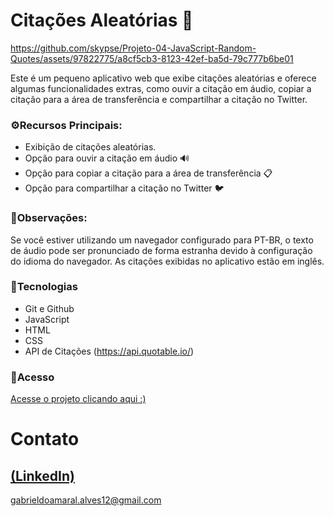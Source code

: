 # Citações Aleatórias 📜
https://github.com/skypse/Projeto-04-JavaScript-Random-Quotes/assets/97822775/a8cf5cb3-8123-42ef-ba5d-79c777b6be01

Este é um pequeno aplicativo web que exibe citações aleatórias e oferece algumas funcionalidades extras, como ouvir a citação em áudio, copiar a citação para a área de transferência e compartilhar a citação no Twitter.
### ⚙️Recursos Principais:

- Exibição de citações aleatórias. <br>
- Opção para ouvir a citação em áudio 🔊<br>
- Opção para copiar a citação para a área de transferência 📋<br>
- Opção para compartilhar a citação no Twitter 🐦

### 📣Observações:

Se você estiver utilizando um navegador configurado para PT-BR, o texto de áudio pode ser pronunciado de forma estranha devido à configuração do idioma do navegador. As citações exibidas no aplicativo estão em inglês.

### 🚀Tecnologias

- Git e Github
- JavaScript
- HTML
- CSS
- API de Citações (https://api.quotable.io/)

### 🔗Acesso
[Acesse o projeto clicando aqui :)](https://skypse.github.io/Projeto-04-JavaScript-Random-Quotes/)

# Contato
[(LinkedIn)](https://www.linkedin.com/in/gabriel-do-amaral-alves-3a1055236/)
-----
gabrieldoamaral.alves12@gmail.com
